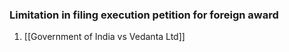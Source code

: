 ### Limitation in filing execution petition for foreign award
1. [[Government of India vs Vedanta Ltd]]